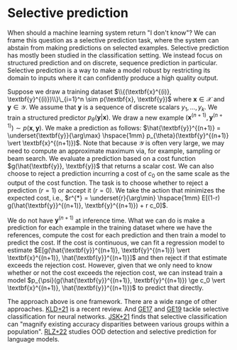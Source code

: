 # Selective prediction

When should a machine learning system return "I don't know"? We can frame this question as a selective prediction task, where the system can abstain from making predictions on selected examples. Selective prediction has mostly been studied in the classification setting. We instead focus on structured prediction and on discrete, sequence prediction in particular. Selective prediction is a way to make a model robust by restricting its domain to inputs where it can confidently produce a high quality output.

Suppose we draw a training dataset $\\{(\textbf{x}^{(i)}, \textbf{y}^{(i)})\\}\_{i=1}^n \sim p(\textbf{x}, \textbf{y})$ where $\textbf{x} \in \mathcal{X}$ and $\textbf{y} \in \mathcal{Y}$. We assume that $\textbf{y}$ is a sequence of discrete scalars $y_1, \dots, y_k$. We train a structured predictor $p_{\theta}(\textbf{y} \vert \textbf{x})$. We draw a new example $(\textbf{x}^{(n+1)}, \textbf{y}^{(n+1)}) \sim p(\textbf{x}, \textbf{y})$. We make a prediction as follows: $\hat{\textbf{y}}^{(n+1)} = \underset{\textbf{y}}{\arg\max} \hspace{1mm} p_{\theta}(\textbf{y}^{(n+1)} \vert \textbf{x}^{(n+1)})$. Note that because $\mathcal{Y}$ is often very large, we may need to compute an approximate maximum via, for example, sampling or beam search. We evaluate a prediction based on a cost function $g(\hat{\textbf{y}}, \textbf{y})$ that returns a scalar cost. We can also choose to reject a prediction incurring a cost of $c_0$ on the same scale as the output of the cost function. The task is to choose whether to reject a prediction ($r =1$) or accept it ($r = 0$). We take the action that minimizes the expected cost, i.e., $r^{*} = \underset{r}{\arg\min} \hspace{1mm} E[(1-r) g(\hat{\textbf{y}}^{(n+1)}, \textbf{y}^{(n+1)}) + r c_0]$.

We do not have $\textbf{y}^{(n+1)}$ at inference time. What we can do is make a prediction for each example in the training dataset where we have the references, compute the cost for each prediction and then train a model to predict the cost. If the cost is continuous, we can fit a regression model to estimate $E[g(\hat{\textbf{y}}^{(n+1)}, \textbf{y}^{(n+1)}) \vert \textbf{x}^{(n+1)}, \hat{\textbf{y}}^{(n+1)}]$ and then reject if that estimate exceeds the rejection cost. However, given that we only need to know whether or not the cost exceeds the rejection cost, we can instead train a model $p_{\psi}(g(\hat{\textbf{y}}^{(n+1)}, \textbf{y}^{(n+1)}) \ge c_0 \vert \textbf{x}^{(n+1)}, \hat{\textbf{y}}^{(n+1)})$ to predict that directly.

The approach above is one framework. There are a wide range of other approaches. [KLD+21](https://arxiv.org/pdf/2107.11277.pdf) is a recent review. And [GE17](https://arxiv.org/pdf/1705.08500.pdf) and [GE19](http://proceedings.mlr.press/v97/geifman19a/geifman19a.pdf) tackle selective classification for neural networks. [JSK+21](https://arxiv.org/pdf/2010.14134.pdf) finds that selective classification can "magnify existing accuracy disparities between various groups within a population". [RLZ+22](https://arxiv.org/pdf/2209.15558.pdf) studies OOD detection and selective prediction for language models.